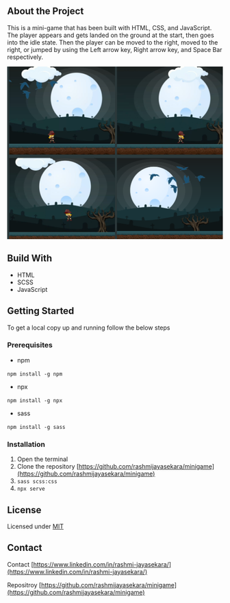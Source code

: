## About the Project
This is a mini-game that has been built with HTML, CSS, and JavaScript. The player appears and gets landed on the ground at the start, then goes into the idle state. Then the player can be moved to the right, moved to the right, or jumped by using the Left arrow key, Right arrow key, and Space Bar respectively.

![](/img/image.png)

## Build With
- HTML
- SCSS
- JavaScript

## Getting Started
To get a local copy up and running follow the below steps

### Prerequisites
- npm

`npm install -g npm`

- npx

`npm install -g npx`

- sass

`npm install -g sass`

### Installation
1. Open the terminal
2. Clone the repository [https://github.com/rashmijayasekara/minigame](https://github.com/rashmijayasekara/minigame)
3. `sass scss:css`
4. `npx serve`


## License
Licensed under [MIT](/LICENSE.txt)


## Contact
Contact [https://www.linkedin.com/in/rashmi-jayasekara/](https://www.linkedin.com/in/rashmi-jayasekara/)

Repositroy [https://github.com/rashmijayasekara/minigame](https://github.com/rashmijayasekara/minigame)


